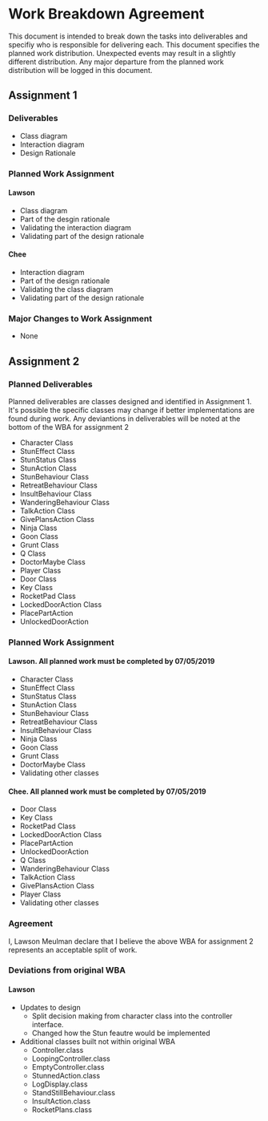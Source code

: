 # Work Breakdown Agreement
This document is intended to break down the tasks into deliverables and specifiy who is responsible for delivering each. This document specifies the planned work distribution.
Unexpected events may result in a slightly different distribution. Any major departure from the planned work distribution will be logged in this document.
## Assignment 1
### Deliverables
* Class diagram
* Interaction diagram
* Design Rationale
### Planned Work Assignment
#### Lawson
* Class diagram
* Part of the desgin rationale
* Validating the interaction diagram
* Validating part of the design rationale

#### Chee
* Interaction diagram
* Part of the design rationale
* Validating the class diagram
* Validating part of the design rationale

### Major Changes to Work Assignment
* None

## Assignment 2
### Planned Deliverables
Planned deliverables are classes designed and identified in Assignment 1. It's possible the specific classes may change if better implementations are found during work. Any deviantions in deliverables will be noted at the bottom of the WBA for assignment 2
* Character Class
* StunEffect Class
* StunStatus Class
* StunAction Class
* StunBehaviour Class
* RetreatBehaviour Class
* InsultBehaviour Class
* WanderingBehaviour Class
* TalkAction Class
* GivePlansAction Class
* Ninja Class
* Goon Class
* Grunt Class
* Q Class
* DoctorMaybe Class
* Player Class
* Door Class
* Key Class
* RocketPad Class
* LockedDoorAction Class
* PlacePartAction
* UnlockedDoorAction

### Planned Work Assignment
#### Lawson. All planned work must be completed by 07/05/2019
* Character Class
* StunEffect Class
* StunStatus Class
* StunAction Class
* StunBehaviour Class
* RetreatBehaviour Class
* InsultBehaviour Class
* Ninja Class
* Goon Class
* Grunt Class
* DoctorMaybe Class
* Validating other classes

#### Chee. All planned work must be completed by 07/05/2019
* Door Class
* Key Class
* RocketPad Class
* LockedDoorAction Class
* PlacePartAction
* UnlockedDoorAction
* Q Class
* WanderingBehaviour Class
* TalkAction Class
* GivePlansAction Class
* Player Class
* Validating other classes


### Agreement
I, Lawson Meulman declare that I believe the above WBA for assignment 2 represents an acceptable split of work.

### Deviations from original WBA
#### Lawson
* Updates to design
    * Split decision making from character class into the controller interface.
    * Changed how the Stun feautre would be implemented
* Additional classes built not within original WBA
    * Controller.class
    * LoopingController.class
    * EmptyController.class
    * StunnedAction.class
    * LogDisplay.class
    * StandStillBehaviour.class
    * InsultAction.class
    * RocketPlans.class